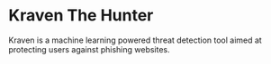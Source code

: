 # Kraven The Hunter
Kraven is a machine learning powered threat detection tool aimed at protecting users against phishing websites.
